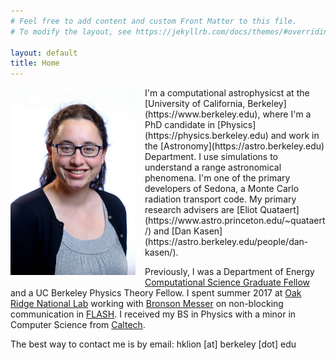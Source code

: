 ```yaml
---
# Feel free to add content and custom Front Matter to this file.
# To modify the layout, see https://jekyllrb.com/docs/themes/#overriding-theme-defaults

layout: default
title: Home
---
```

<img align="left" src="/files/klion.jpg" width="200" style="padding-right: 15px; padding-bottom: 15px">
I'm a computational astrophysicst at the [University of California, Berkeley](https://www.berkeley.edu), where I'm a PhD candidate in [Physics](https://physics.berkeley.edu) and work in the [Astronomy](https://astro.berkeley.edu) Department. I use simulations to understand a range astronomical phenomena. I'm one of the primary developers of Sedona, a Monte Carlo radiation transport code. My primary research advisers are [Eliot Quataert](https://www.astro.princeton.edu/~quataert/) and [Dan Kasen](https://astro.berkeley.edu/people/dan-kasen/).

Previously, I was a Department of Energy [Computational Science Graduate Fellow](https://www.krellinst.org/csgf/) and a UC Berkeley Physics Theory Fellow. I spent summer 2017 at [Oak Ridge National Lab](https://www.ornl.gov/) working with [Bronson Messer](http://astro.phys.utk.edu/bronson/) on non-blocking communication in [FLASH](http://flash.uchicago.edu/site/flashcode/). I received my BS in Physics with a minor in Computer Science from [Caltech](https://www.caltech.edu/).

The best way to contact me is by email: hklion [at] berkeley [dot] edu
